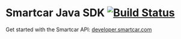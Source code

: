 # Smartcar Java SDK [![Build Status](https://travis-ci.com/smartcar/java-sdk.svg?token=jMbuVtXPGeJMPdsn7RQ5&branch=master)](https://travis-ci.com/smartcar/java-sdk)

Get started with the Smartcar API: [developer.smartcar.com](https://developer.smartcar.com/)
